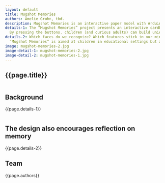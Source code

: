 ```yaml
---
layout: default
title: Mugshot Memories
authors: Amelie Gruhn, tbd.
description: Mugshot Memories is an interactive paper model with Arduino that lets users build faces by pressing buttons to combine different features. Playful and intuitive, it explores memory, identity, and creativity – designed especially for children.
details-1: The “Mugshot Memories” project presents an interactive cardboard model that playfully explores memory, identity, and creativity. Inspired by the design of classic game controllers, the device is equipped with an Arduino and intuitive buttons that allow users to select and combine facial features such as eyes, noses, mouths, and hairstyles.
  By pressing the buttons, children (and curious adults) can build unique faces, experiment with variations, and reflect on how individual features combine to form expressions and identities. The familiar, controller-like layout invites playful interaction and lowers barriers to engagement, especially for younger users.
details-2: Which faces do we recognize? Which features stick in our minds, and which do we mix up or forget? This hands-on, multi-sensory approach supports intuitive learning and fosters creativity.
  “Mugshot Memories” is aimed at children in educational settings but also appeals to anyone interested in playful explorations of perception and design.
image: mugshot-memories-2.jpg
image-detail-1: mugshot-memories-2.jpg
image-detail-2: mugshot-memories-1.jpg
---
```


<!-- Pages subtitle -->
<h2 class="absolute top-8 right-4" >{{page.title}}</h2>


<div class="markdown-row">
  <div class="image-side">
    <img src="{{ page.image-detail-1 }}" alt="">
    <p class="caption"></p>
  </div>
<div class="text-side">
    <h2 class="block-title">Background</h2>
    <p>{{page.details-1}}</p>
  </div>
</div>

<div class="markdown-row">
  <div class="image-side">
    <img src="{{ page.image-detail-2}}" alt="">
    <p class="caption"></p>
  </div>
  <div class="text-side">
    <h2 class="block-title">The design also encourages reflection on memory</h2>
    <p>{{page.details-2}}</p>
  </div>
</div>

<div class="markdown-row">
  <div class="text-side">
    <h2 class="block-title">Team</h2>
    <p>{{page.authors}}</p>
  </div>
</div>





